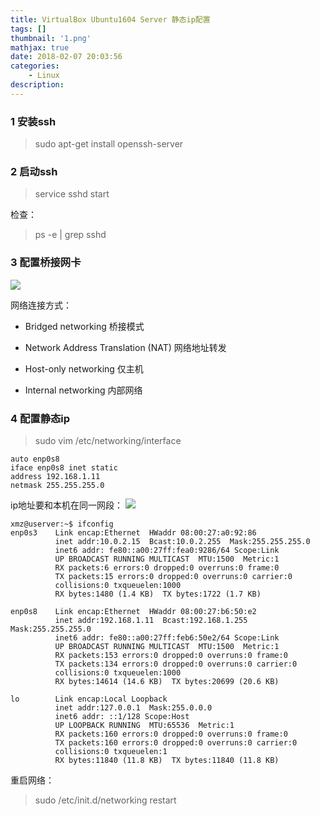 ```yaml
---
title: VirtualBox Ubuntu1604 Server 静态ip配置
tags: []
thumbnail: '1.png'
mathjax: true
date: 2018-02-07 20:03:56
categories:
	- Linux
description:
---
```


### 1 安装ssh

> sudo apt-get install openssh-server

### 2 启动ssh

> service sshd start

检查：

> ps -e | grep sshd

### 3 配置桥接网卡

![](https://cdn.jsdelivr.net/gh/xmzzyo/Blog@master/source/_posts/https://cdn.jsdelivr.net/gh/xmzzyo/Blog@master/source/_posts/https://cdn.jsdelivr.net/gh/xmzzyo/Blog@master/source/_posts/VirtualBox-Ubuntu1604-Server-静态ip配置/50708098.jpg)

网络连接方式：

- Bridged networking 桥接模式

- Network Address Translation (NAT) 网络地址转发

- Host-only networking 仅主机

- Internal networking 内部网络

### 4 配置静态ip

> sudo vim /etc/networking/interface

```shell
auto enp0s8
iface enp0s8 inet static
address 192.168.1.11
netmask 255.255.255.0
```
ip地址要和本机在同一网段：
![](https://cdn.jsdelivr.net/gh/xmzzyo/Blog@master/source/_posts/https://cdn.jsdelivr.net/gh/xmzzyo/Blog@master/source/_posts/https://cdn.jsdelivr.net/gh/xmzzyo/Blog@master/source/_posts/VirtualBox-Ubuntu1604-Server-静态ip配置/66215780.jpg)

```shell
xmz@userver:~$ ifconfig
enp0s3    Link encap:Ethernet  HWaddr 08:00:27:a0:92:86
          inet addr:10.0.2.15  Bcast:10.0.2.255  Mask:255.255.255.0
          inet6 addr: fe80::a00:27ff:fea0:9286/64 Scope:Link
          UP BROADCAST RUNNING MULTICAST  MTU:1500  Metric:1
          RX packets:6 errors:0 dropped:0 overruns:0 frame:0
          TX packets:15 errors:0 dropped:0 overruns:0 carrier:0
          collisions:0 txqueuelen:1000
          RX bytes:1480 (1.4 KB)  TX bytes:1722 (1.7 KB)

enp0s8    Link encap:Ethernet  HWaddr 08:00:27:b6:50:e2
          inet addr:192.168.1.11  Bcast:192.168.1.255  Mask:255.255.255.0
          inet6 addr: fe80::a00:27ff:feb6:50e2/64 Scope:Link
          UP BROADCAST RUNNING MULTICAST  MTU:1500  Metric:1
          RX packets:153 errors:0 dropped:0 overruns:0 frame:0
          TX packets:134 errors:0 dropped:0 overruns:0 carrier:0
          collisions:0 txqueuelen:1000
          RX bytes:14614 (14.6 KB)  TX bytes:20699 (20.6 KB)

lo        Link encap:Local Loopback
          inet addr:127.0.0.1  Mask:255.0.0.0
          inet6 addr: ::1/128 Scope:Host
          UP LOOPBACK RUNNING  MTU:65536  Metric:1
          RX packets:160 errors:0 dropped:0 overruns:0 frame:0
          TX packets:160 errors:0 dropped:0 overruns:0 carrier:0
          collisions:0 txqueuelen:1
          RX bytes:11840 (11.8 KB)  TX bytes:11840 (11.8 KB)

```

重启网络：

> sudo /etc/init.d/networking restart